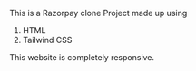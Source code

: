 This is a Razorpay clone Project made up using 
1) HTML
2) Tailwind CSS

This website is completely responsive. 
